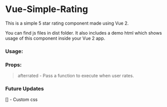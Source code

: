 # Vue-Simple-Rating

This is a simple 5 star rating component made using Vue 2.

You can find js files in dist folder. It also includes a demo html which shows usage of this component inside your Vue 2 app.

### Usage:

<vue-simple-rating :afterrated=""></vue-simple-rating>

### Props:
> afterrated - Pass a function to execute when user rates.

### Future Updates

[] - Custom css